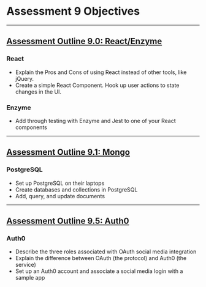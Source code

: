 # Assessment 9 Objectives
__________________

## [Assessment Outline 9.0: React/Enzyme](projects/react-assessment.md)

### React
* Explain the Pros and Cons of using React instead of other tools, like jQuery.
* Create a simple React Component.
Hook up user actions to state changes in the UI.

### Enzyme
* Add through testing with Enzyme and Jest to one of your React components
_______________

## [Assessment Outline 9.1: Mongo](projects/postgres-assessment.md)

### PostgreSQL
* Set up PostgreSQL on their laptops
* Create databases and collections in PostgreSQL
* Add, query, and update documents

_______________

## [Assessment Outline 9.5: Auth0](projects/auth0-assessment.md)

### Auth0
* Describe the three roles associated with OAuth social media integration
* Explain the difference between OAuth (the protocol) and Auth0 (the service)
* Set up an Auth0 account and associate a social media login with a sample app
